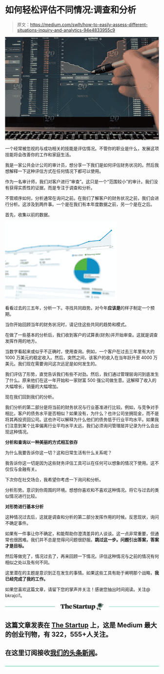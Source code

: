 # 如何轻松评估不同情况:调查和分析

> 原文：<https://medium.com/swlh/how-to-easily-assess-different-situations-inquiry-and-analytics-94e4833955c9>

![](img/8fcae8976f3ee8909c9b8b50a1bc6304.png)

一个经常被忽视的与成功相关的技能是评估情况。不管你的职业是什么，发展这项技能将会改善你的工作和家庭生活。

我是一家公共会计公司的审计员，想分享一下我们是如何评估财务状况的。然后我想解释一下这种评估方式在任何情况下都可以使用。

作为一名审计师，我们对客户进行“审查”。这只是一个“范围较小”的审计。我们没有获得实质性的证据，而是专注于调查和分析。

不管顺序如何，分析通常在询问之前。在我们了解客户的财务状况之前，我们会进行分析。这涉及到两件事。一个是在我们有本年度数据之前，另一个是在之后。

首先，收集以前的数据。

![](img/d345ebf86541d63f5e092ddf5179a6fa.png)

看看过去的三五年，分析一下。寻找共同趋势。对今年**应该是**的样子制定一个预期。

当你开始回顾当年的财务状况时，请记住这些共同的趋势和模式。

在做了一些基本的分析后，我们收到客户的试算表(财务)并开始审查。这就是调查发挥作用的地方。

当数字看起来或似乎不正确时，使用查询。例如，一个客户在过去三年里有大约 1000 万美元的稳定收入。然后，突然之间，该客户的收入在当年跃升至 4000 万美元。我们现在需要询问这次远足是如何发生的。

我们评估了形势，直觉告诉我们有些不对劲。然后，我们通过管理层询问到底发生了什么。原来他们在这一年开始和一家财富 500 强公司做生意。这解释了收入的大幅增长，销量的大幅增加。

现在我们回到我们的分析。

我们分析的第二部分是将当前的财务状况与行业基准进行比较。例如，与竞争对手相比，客户的债务水平是否相似？如果没有，为什么？也许公司坐拥现金，而不是将其再投资回公司。这也许可以解释为什么他们的债务低于行业平均水平。如果我们注意到某个比率偏离行业平均水平太远，我们必须询问管理层并记录为什么会出现这种情况。

**分析和查询以一种美丽的方式相互依存**

为什么我要告诉你这一切？这和日常生活有什么关系呢？

我告诉你这一切是因为这些财务评估工具可以在任何可以想象的情况下使用。这不仅仅与金融有关。

下次你在社交场合，我希望你考虑一下询问和分析。

分析形势。意识到你周围的环境。想想你喜欢和不喜欢这种情况。将它与过去的类似情况进行比较。

**对形势进行基本分析**

这种情况过去后，这就是调查和分析的第二部分发挥作用的时候。反思现状，询问不确定事件。

如果有一件事让你不确定，和能帮助你澄清差异的人谈谈。这一点非常重要，但通常也很困难。我们并不总是觉得问问题很舒服。**跳过这一步。问题引出答案，答案才是目标。**

然后等做完了，情况过去了，再来回顾一下情况。评估这种情况与之前的情况有何相似之处以及有何不同。

这里潜在的主题是意识到正在发生的事情。如果这些工具有助于阐明那个战略，**我已经完成了我的工作。**

如果您喜欢这篇文章，请留下您的掌声并关注！感谢您抽出时间阅读。关注@ bkrajci1。

[![](img/308a8d84fb9b2fab43d66c117fcc4bb4.png)](https://medium.com/swlh)

## 这篇文章发表在 [The Startup](https://medium.com/swlh) 上，这是 Medium 最大的创业刊物，有 322，555+人关注。

## 在这里订阅接收[我们的头条新闻](http://growthsupply.com/the-startup-newsletter/)。

[![](img/b0164736ea17a63403e660de5dedf91a.png)](https://medium.com/swlh)